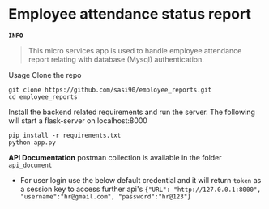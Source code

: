 # Employee attendance status report

**`INFO`**
>This micro services app is used to handle employee attendance report relating with database (Mysql) authentication.

Usage
Clone the repo
```
git clone https://github.com/sasi90/employee_reports.git
cd employee_reports
```

Install the backend related requirements and run the server. The following will start a flask-server on localhost:8000
```
pip install -r requirements.txt
python app.py
```
**API Documentation** postman collection is available in the folder ```api_document```
* For user login use the below default credential and it will return ```token``` as a session key to access further api's
```{"URL": "http://127.0.0.1:8000", "username":"hr@gmail.com", "password":"hr@123"}```

